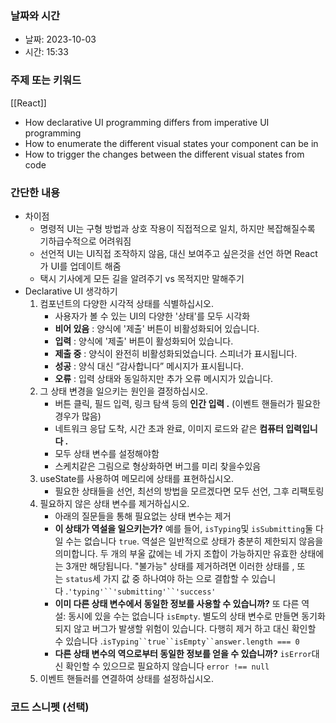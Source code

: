 ### 날짜와 시간

- 날짜: 2023-10-03
- 시간: 15:33

### 주제 또는 키워드

[[React]]
-  How declarative UI programming differs from imperative UI programming
- How to enumerate the different visual states your component can be in
- How to trigger the changes between the different visual states from code

### 간단한 내용

- 차이점
	- 명령적 UI는 구형 방법과 상호 작용이 직접적으로 일치, 하지만 복잡해질수록 기하급수적으로 어려워짐
	- 선언적 UI는 UI직접 조작하지 않음, 대신 보여주고 싶은것을 선언 하면 React가 UI를 업데이트 해줌
	- 택시 기사에게 모든 길을 알려주기 vs 목적지만 말해주기
- Declarative UI 생각하기
	1. 컴포넌트의 다양한 시각적 상태를 식별하십시오.
		- 사용자가 볼 수 있는 UI의 다양한 '상태'를 모두 시각화
		-  **비어 있음** : 양식에 '제출' 버튼이 비활성화되어 있습니다.
		- **입력** : 양식에 '제출' 버튼이 활성화되어 있습니다.
		- **제출 중** : 양식이 완전히 비활성화되었습니다. 스피너가 표시됩니다.
		- **성공** : 양식 대신 “감사합니다” 메시지가 표시됩니다.
		- **오류** : 입력 상태와 동일하지만 추가 오류 메시지가 있습니다.
	2. 그 상태 변경을 일으키는 원인을 결정하십시오.
		- 버튼 클릭, 필드 입력, 링크 탐색 등의 **인간 입력 .** (이벤트 핸들러가 필요한 경우가 많음)
		- 네트워크 응답 도착, 시간 초과 완료, 이미지 로드와 같은 **컴퓨터 입력입니다 .**
		- 모두 상태 변수를 설정해야함
		- 스케치같은 그림으로 형상화하면 버그를 미리 찾을수있음
	3. useState를 사용하여 메모리에 상태를 표현하십시오.
		- 필요한 상태들을 선언, 최선의 방법을 모르겠다면 모두 선언, 그후 리팩토링
	4. 필요하지 않은 상태 변수를 제거하십시오.
		- 아래의 질문들을 통해 필요없는 상태 변수는 제거
		-  **이 상태가 역설을 일으키는가?** 예를 들어, `isTyping`및 `isSubmitting`둘 다 일 수는 없습니다 `true`. 역설은 일반적으로 상태가 충분히 제한되지 않음을 의미합니다. 두 개의 부울 값에는 네 가지 조합이 가능하지만 유효한 상태에는 3개만 해당됩니다. "불가능" 상태를 제거하려면 이러한 상태를 , 또는 `status`세 가지 값 중 하나여야 하는 으로 결합할 수 있습니다 .`'typing'``'submitting'``'success'`
		- **이미 다른 상태 변수에서 동일한 정보를 사용할 수 있습니까?** 또 다른 역설: 동시에 있을 수는 없습니다 `isEmpty`. 별도의 상태 변수로 만들면 동기화되지 않고 버그가 발생할 위험이 있습니다. 다행히 제거 하고 대신 확인할 수 있습니다 .`isTyping``true``isEmpty``answer.length === 0`
		- **다른 상태 변수의 역으로부터 동일한 정보를 얻을 수 있습니까?** `isError`대신 확인할 수 있으므로 필요하지 않습니다 `error !== null`
	1. 이벤트 핸들러를 연결하여 상태를 설정하십시오.
### 코드 스니펫 (선택)
